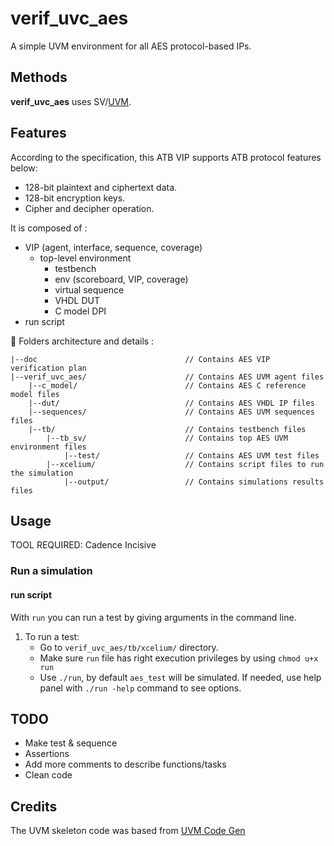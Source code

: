 # verif_uvc_aes
A simple UVM environment for all AES protocol-based IPs.

## Methods
**verif_uvc_aes** uses SV/[UVM](https://en.wikipedia.org/wiki/Universal_Verification_Methodology). 

## Features
According to the specification, this ATB VIP supports ATB protocol features below:
  - 128-bit plaintext and ciphertext data.
  - 128-bit encryption keys.
  - Cipher and decipher operation.

It is composed of :
- VIP (agent, interface, sequence, coverage)
  - top-level environment
    - testbench
    - env (scoreboard, VIP, coverage)
    - virtual sequence
    - VHDL DUT
    - C model DPI
- run script

:file_folder: Folders architecture and details :

    |--doc                                 // Contains AES VIP verification plan
    |--verif_uvc_aes/                      // Contains AES UVM agent files
        |--c_model/                        // Contains AES C reference model files
        |--dut/                            // Contains AES VHDL IP files
        |--sequences/                      // Contains AES UVM sequences files
        |--tb/                             // Contains testbench files
            |--tb_sv/                      // Contains top AES UVM environment files
                |--test/                   // Contains AES UVM test files
            |--xcelium/                    // Contains script files to run the simulation
                |--output/                 // Contains simulations results files

## Usage
TOOL REQUIRED: Cadence Incisive
### Run a simulation

#### run script
With `run` you can run a test by giving arguments in the command line.
1.	To run a test: 
    - Go to `verif_uvc_aes/tb/xcelium/` directory.
    - Make sure `run` file has right execution privileges by using `chmod u+x run`
    - Use `./run`, by default `aes_test` will be simulated. If needed, use help panel with `./run -help` command to see options.


## TODO
  - Make test & sequence
  - Assertions
  - Add more comments to describe functions/tasks
  - Clean code


## Credits 
The UVM skeleton code was based from [UVM Code Gen](https://github.com/antoinemadec/uvm_code_gen)
